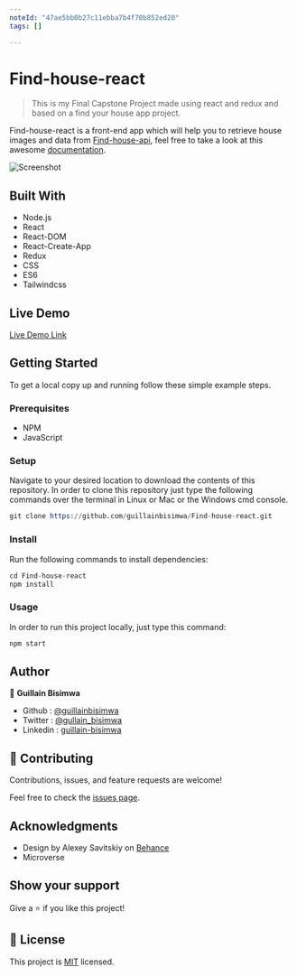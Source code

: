 ```yaml
---
noteId: "47ae5bb0b27c11ebba7b4f70b852ed20"
tags: []

---
```


# Find-house-react

> This is my Final Capstone Project made using react and redux and based on a find your house app project.

Find-house-react is a front-end app which will help you to retrieve house images and data from [Find-house-api](https://find-your-house-backend.herokuapp.com/), feel free to take a look at this awesome [documentation](http://gbisimwa.me/Find-house-api-doc/).

<img src="./src/assets/img/screenshot.gif" alt="Screenshot" style="margin: auto; display: block">

## Built With

- Node.js
- React
- React-DOM
- React-Create-App
- Redux
- CSS
- ES6
- Tailwindcss

## Live Demo

[Live Demo Link](https://find-house-react.herokuapp.com/)

## Getting Started

To get a local copy up and running follow these simple example steps.

### Prerequisites

- NPM
- JavaScript

### Setup

Navigate to your desired location to download the contents of this repository.
In order to clone this repository just type the following commands over the terminal in Linux or Mac or the Windows cmd console.

```s
git clone https://github.com/guillainbisimwa/Find-house-react.git

```

### Install

Run the following commands to install dependencies:

```s
cd Find-house-react
npm install

```

### Usage

In order to run this project locally, just type this command:

```s
npm start

```

## Author

👤 **Guillain Bisimwa**

- Github : [@guillainbisimwa](https://github.com/guillainbisimwa)
- Twitter : [@gullain_bisimwa](https://twitter.com/gullain_bisimwa)
- Linkedin : [guillain-bisimwa](https://www.linkedin.com/in/guillain-bisimwa-8a8b7a7b/)

## 🤝 Contributing

Contributions, issues, and feature requests are welcome!

Feel free to check the [issues page](https://github.com/guillainbisimwa/Find-house-react/issues).

## Acknowledgments

- Design by Alexey Savitskiy on [Behance](https://www.behance.net/alexey_savitskiy)
- Microverse

## Show your support

Give a ⭐️ if you like this project!

## 📝 License

This project is [MIT](LICENSE) licensed.
